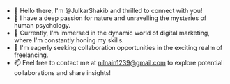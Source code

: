 - 👋 Hello there, I'm @JulkarShakib and thrilled to connect with you!
- 👀 I have a deep passion for nature and unravelling the mysteries of human psychology.
- 🌱 Currently, I'm immersed in the dynamic world of digital marketing, where I'm constantly honing my skills.
- 💞️ I'm eagerly seeking collaboration opportunities in the exciting realm of freelancing.
- 📫 Feel free to contact me at nilnain1239@gmail.com to explore potential collaborations and share insights!
<!---
JulkarShakib/JulkarShakib is a ✨ special ✨ repository because its `README.md` (this file) appears on your GitHub profile.
You can click the Preview link to take a look at your changes.
--->

